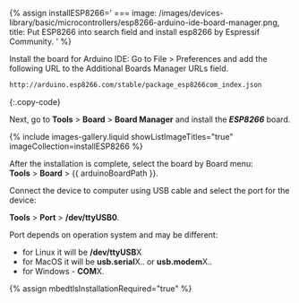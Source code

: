 
{% assign installESP8266='
    ===
        image: /images/devices-library/basic/microcontrollers/esp8266-arduino-ide-board-manager.png,
        title: Put ESP8266 into search field and install esp8266 by Espressif Community.
' %}

Install the board for Arduino IDE:
Go to File > Preferences and add the following URL to the Additional Boards Manager URLs field.  

```bash 
http://arduino.esp8266.com/stable/package_esp8266com_index.json
```
{:.copy-code}

Next, go to **Tools** > **Board** > **Board Manager** and install the ***ESP8266*** board.  

{% include images-gallery.liquid showListImageTitles="true" imageCollection=installESP8266 %}

After the installation is complete, select the board by Board menu:  
**Tools** > **Board** > {{ arduinoBoardPath }}.  

Connect the device to computer using USB cable and select the port for the device:  

**Tools** > **Port** > **/dev/ttyUSB0**.  

Port depends on operation system and may be different:  
- for Linux it will be **/dev/ttyUSB**X  
- for MacOS it will be **usb.serial**X.. or **usb.modem**X..  
- for Windows - **COM**X.  

{% assign mbedtlsInstallationRequired="true" %}